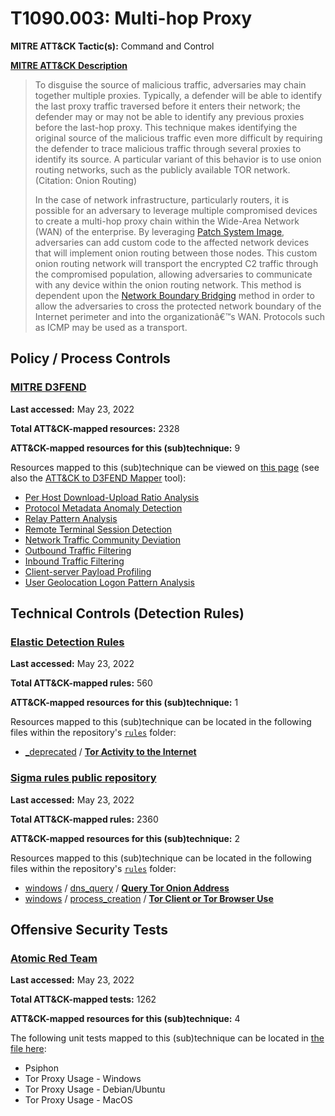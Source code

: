 # T1090.003: Multi-hop Proxy
**MITRE ATT&CK Tactic(s):** Command and Control

**[MITRE ATT&CK Description](https://attack.mitre.org/techniques/T1090/003)**
<blockquote>To disguise the source of malicious traffic, adversaries may chain together multiple proxies. Typically, a defender will be able to identify the last proxy traffic traversed before it enters their network; the defender may or may not be able to identify any previous proxies before the last-hop proxy. This technique makes identifying the original source of the malicious traffic even more difficult by requiring the defender to trace malicious traffic through several proxies to identify its source. A particular variant of this behavior is to use onion routing networks, such as the publicly available TOR network. (Citation: Onion Routing)

In the case of network infrastructure, particularly routers, it is possible for an adversary to leverage multiple compromised devices to create a multi-hop proxy chain within the Wide-Area Network (WAN) of the enterprise.  By leveraging [Patch System Image](https://attack.mitre.org/techniques/T1601/001), adversaries can add custom code to the affected network devices that will implement onion routing between those nodes.  This custom onion routing network will transport the encrypted C2 traffic through the compromised population, allowing adversaries to communicate with any device within the onion routing network.  This method is dependent upon the [Network Boundary Bridging](https://attack.mitre.org/techniques/T1599) method in order to allow the adversaries to cross the protected network boundary of the Internet perimeter and into the organizationâ€™s WAN. Protocols such as ICMP may be used as a transport.</blockquote>

## Policy / Process Controls
### [MITRE D3FEND](https://d3fend.mitre.org/)
**Last accessed:** May 23, 2022

**Total ATT&CK-mapped resources:** 2328

**ATT&CK-mapped resources for this (sub)technique:** 9

Resources mapped to this (sub)technique can be viewed on [this page](https://d3fend.mitre.org/) (see also the [ATT&CK to D3FEND Mapper](https://d3fend.mitre.org/tools/attack-mapper) tool):

* [Per Host Download-Upload Ratio Analysis](https://d3fend.mitre.org/technique/d3f:PerHostDownload-UploadRatioAnalysis)
* [Protocol Metadata Anomaly Detection](https://d3fend.mitre.org/technique/d3f:ProtocolMetadataAnomalyDetection)
* [Relay Pattern Analysis](https://d3fend.mitre.org/technique/d3f:RelayPatternAnalysis)
* [Remote Terminal Session Detection](https://d3fend.mitre.org/technique/d3f:RemoteTerminalSessionDetection)
* [Network Traffic Community Deviation](https://d3fend.mitre.org/technique/d3f:NetworkTrafficCommunityDeviation)
* [Outbound Traffic Filtering](https://d3fend.mitre.org/technique/d3f:OutboundTrafficFiltering)
* [Inbound Traffic Filtering](https://d3fend.mitre.org/technique/d3f:InboundTrafficFiltering)
* [Client-server Payload Profiling](https://d3fend.mitre.org/technique/d3f:Client-serverPayloadProfiling)
* [User Geolocation Logon Pattern Analysis](https://d3fend.mitre.org/technique/d3f:UserGeolocationLogonPatternAnalysis)

## Technical Controls (Detection Rules)
### [Elastic Detection Rules](https://github.com/elastic/detection-rules)
**Last accessed:** May 23, 2022

**Total ATT&CK-mapped rules:** 560

**ATT&CK-mapped resources for this (sub)technique:** 1

Resources mapped to this (sub)technique can be located in the following files within the repository's <code>[rules](https://github.com/elastic/detection-rules/tree/main/rules)</code> folder:

* [_deprecated](https://github.com/elastic/detection-rules/tree/main/rules/_deprecated/) / **[Tor Activity to the Internet](https://github.com/elastic/detection-rules/blob/main/rules/_deprecated/command_and_control_tor_activity_to_the_internet.toml)**

### [Sigma rules public repository](https://github.com/SigmaHQ/sigma)
**Last accessed:** May 23, 2022

**Total ATT&CK-mapped rules:** 2360

**ATT&CK-mapped resources for this (sub)technique:** 2

Resources mapped to this (sub)technique can be located in the following files within the repository's <code>[rules](https://github.com/SigmaHQ/sigma/tree/master/rules)</code> folder:

* [windows](https://github.com/SigmaHQ/sigma/tree/master/rules/windows/) / [dns_query](https://github.com/SigmaHQ/sigma/tree/master/rules/windows/dns_query/) / **[Query Tor Onion Address](https://github.com/SigmaHQ/sigma/blob/master/rules/windows/dns_query/dns_query_win_tor_onion.yml)**
* [windows](https://github.com/SigmaHQ/sigma/tree/master/rules/windows/) / [process_creation](https://github.com/SigmaHQ/sigma/tree/master/rules/windows/process_creation/) / **[Tor Client or Tor Browser Use](https://github.com/SigmaHQ/sigma/blob/master/rules/windows/process_creation/proc_creation_win_tor_browser.yml)**


## Offensive Security Tests
### [Atomic Red Team](https://github.com/redcanaryco/atomic-red-team)
**Last accessed:** May 23, 2022

**Total ATT&CK-mapped tests:** 1262

**ATT&CK-mapped resources for this (sub)technique:** 4

The following unit tests mapped to this (sub)technique can be located in [the file here](https://github.com/redcanaryco/atomic-red-team/tree/master/atomics/T1090.003/T1090.003.yaml):

* Psiphon
* Tor Proxy Usage - Windows
* Tor Proxy Usage - Debian/Ubuntu
* Tor Proxy Usage - MacOS

